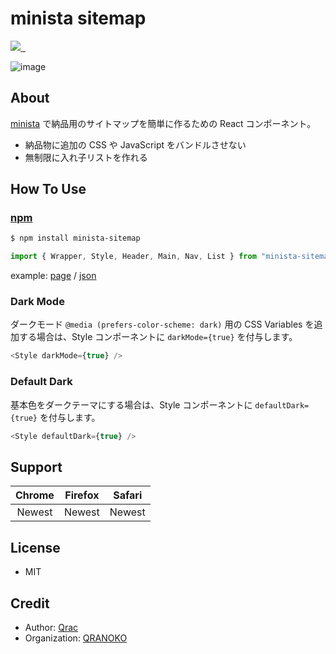 # minista sitemap

<p>
  <a aria-label="Made by QRANOKO" href="https://qranoko.jp">
    <img src="https://img.shields.io/badge/MADE%20BY%20QRANOKO-212121.svg?style=for-the-badge&labelColor=212121">
  </a>
  <a aria-label="NPM version" href="https://www.npmjs.com/package/minista-sitemap">
    <img alt="" src="https://img.shields.io/npm/v/minista-sitemap.svg?style=for-the-badge&labelColor=212121">
  </a>
  <a aria-label="License" href="https://github.com/qrac/minista-sitemap/blob/master/LICENSE">
    <img alt="" src="https://img.shields.io/npm/l/minista-sitemap.svg?style=for-the-badge&labelColor=212121">
  </a>
</p>

![image](https://i.gyazo.com/3346e4804e9655416a6e3ed0af6f94b6.png)

## About

[minista](https://github.com/qrac/minista) で納品用のサイトマップを簡単に作るための React コンポーネント。

- 納品物に追加の CSS や JavaScript をバンドルさせない
- 無制限に入れ子リストを作れる

## How To Use

### [npm](https://www.npmjs.com/package/minista-sitemap)

```bash
$ npm install minista-sitemap
```

```js
import { Wrapper, Style, Header, Main, Nav, List } from "minista-sitemap"
```

example: [page](https://github.com/qrac/minista-sitemap/blob/main/test/src/pages/index.tsx) / [json](https://github.com/qrac/minista-sitemap/blob/main/test/project.json)

### Dark Mode

ダークモード `@media (prefers-color-scheme: dark)` 用の CSS Variables を追加する場合は、Style コンポーネントに `darkMode={true}` を付与します。

```js
<Style darkMode={true} />
```

### Default Dark

基本色をダークテーマにする場合は、Style コンポーネントに `defaultDark={true}` を付与します。

```js
<Style defaultDark={true} />
```

## Support

| Chrome | Firefox | Safari |
| :----: | :-----: | :----: |
| Newest | Newest  | Newest |

## License

- MIT

## Credit

- Author: [Qrac](https://qrac.jp)
- Organization: [QRANOKO](https://qranoko.jp)
